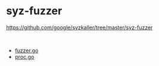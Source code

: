 # syz-fuzzer

https://github.com/google/syzkaller/tree/master/syz-fuzzer

<br/>

- [fuzzer.go](fuzzer)
- [proc.go](proc)